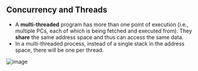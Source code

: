 ## Concurrency and Threads
* A **multi-threaded** program has more than one point of execution (i.e., multiple PCs, each of which is being fetched and executed from). They **share** the same address space and thus can access the same data.
* In a multi-threaded process, instead of a single stack in the address space, there will be one per thread.

![image](https://user-images.githubusercontent.com/46720890/119263462-b4e05a00-bc11-11eb-9fcd-82764f1de8dc.png)

